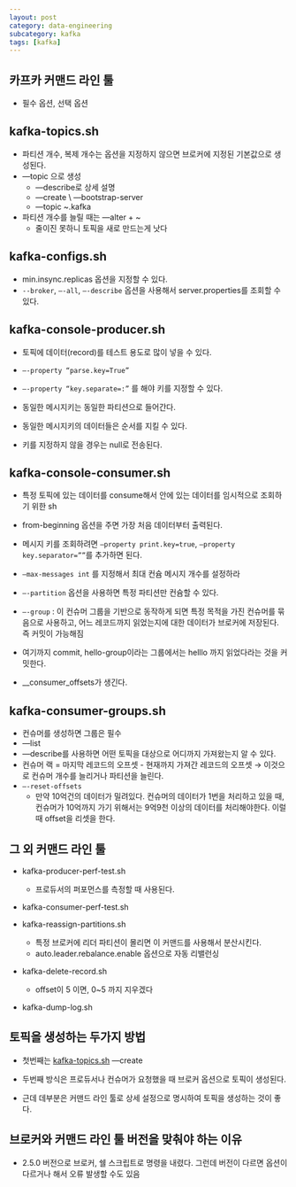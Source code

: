 ```yaml
---
layout: post
category: data-engineering
subcategory: kafka
tags: [kafka]
---
```


## 카프카 커맨드 라인 툴

- 필수 옵션, 선택 옵션

## kafka-topics.sh

- 파티션 개수, 복제 개수는 옵션을 지정하지 않으면 브로커에 지정된 기본값으로 생성된다.
- —topic 으로 생성
    - —describe로 상세 설명
    - —create \ —bootstrap-server
    - —topic ~.kafka
- 파티션 개수를 늘릴 때는 —alter + ~
    - 줄이진 못하니 토픽을 새로 만드는게 낫다

## kafka-configs.sh

- min.insync.replicas 옵션을 지정할 수 있다.
- `--broker`, `—-all`, `—-describe` 옵션을 사용해서 server.properties를 조회할 수 있다.

## kafka-console-producer.sh

- 토픽에 데이터(record)를 테스트 용도로 많이 넣을 수 있다.
- `—-property “parse.key=True”`
- `—-property “key.separate=:”` 를 해야 키를 지정할 수 있다.

- 동일한 메시지키는 동일한 파티션으로 들어간다.
- 동일한 메시지키의 데이터들은 순서를 지킬 수 있다.
- 키를 지정하지 않을 경우는 null로 전송된다.

## kafka-console-consumer.sh

- 특정 토픽에 있는 데이터를 consume해서 안에 있는 데이터를 임시적으로 조회하기 위한 sh
- from-beginning 옵션을 주면 가장 처음 데이터부터 출력된다.


- 메시지 키를 조회하려면 `—property print.key=true`, `—property key.separator=””`를 추가하면 된다.
- `—max-messages int` 를 지정해서 최대 컨슘 메시지 개수를 설정하라
- `—-partition` 옵션을 사용하면 특정 파티션만 컨슘할 수 있다.
- `—-group` : 이 컨슈머 그룹을 기반으로 동작하게 되면 특정 목적을 가진 컨슈머를 묶음으로 사용하고, 어느 레코드까지 읽었는지에 대한 데이터가 브로커에 저장된다. 즉 커밋이 가능해짐

- 여기까지 commit, hello-group이라는 그룹에서는 helllo 까지 읽었다라는 것을 커밋한다.


- __consumer_offsets가 생긴다.

## kafka-consumer-groups.sh

- 컨슈머를 생성하면 그룹은 필수
- —list
- —describe를 사용하면 어떤 토픽을 대상으로 어디까지 가져왔는지 알 수 있다.
- 컨슈머 랙 = 마지막 레코드의 오프셋 - 현재까지 가져간 레코드의 오프셋 → 이것으로 컨슈머 개수를 늘리거나 파티션을 늘린다.
- `—-reset-offsets`
    - 만약 10억건의 데이터가 밀려있다. 컨슈머의 데이터가 1번을 처리하고 있을 때, 컨슈머가 10억까지 가기 위해서는 9억9천 이상의 데이터를 처리해야한다. 이럴 때 offset을 리셋을 한다.

## 그 외 커맨드 라인 툴

- kafka-producer-perf-test.sh
    - 프로듀서의 퍼포먼스를 측정할 때 사용된다.
- kafka-consumer-perf-test.sh
- kafka-reassign-partitions.sh
    - 특정 브로커에 리더 파티션이 몰리면 이 커맨드를 사용해서 분산시킨다.
    - auto.leader.rebalance.enable 옵션으로 자동 리밸런싱
- kafka-delete-record.sh
    - offset이 5 이면, 0~5 까지 지우겠다
        
        
- kafka-dump-log.sh

## 토픽을 생성하는 두가지 방법

- 첫번째는 [kafka-topics.sh](http://kafka-topics.sh) —create
- 두번째 방식은 프로듀서나 컨슈머가 요청했을 때 브로커 옵션으로 토픽이 생성된다.


- 근데 데부분은 커맨드 라인 툴로 상세 설정으로 명시하여 토픽을 생성하는 것이 좋다.

## 브로커와 커맨드 라인 툴 버전을 맞춰야 하는 이유

- 2.5.0 버전으로 브로커, 쉘 스크립트로 명령을 내렸다. 그런데 버전이 다르면 옵션이 다르거나 해서 오류 발생할 수도 있음
